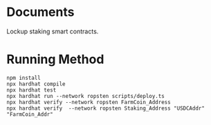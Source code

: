 # Documents

Lockup staking smart contracts.

# Running Method

```shell
npm install
npx hardhat compile
npx hardhat test
npx hardhat run --network ropsten scripts/deploy.ts
npx hardhat verify --network ropsten FarmCoin_Address
npx hardhat verify  --network ropsten Staking_Address "USDCAddr" "FarmCoin_Addr"
```
